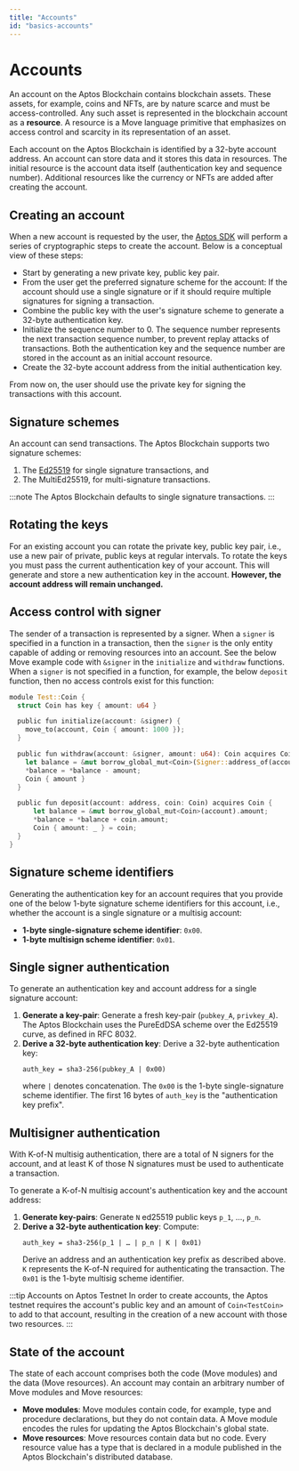 ```yaml
---
title: "Accounts"
id: "basics-accounts"
---
```


# Accounts

An account on the Aptos Blockchain contains blockchain assets. These assets, for example, coins and NFTs, are by nature scarce and must be access-controlled. Any such asset is represented in the blockchain account as a **resource**. A resource is a Move language primitive that emphasizes on access control and scarcity in its representation of an asset.  

Each account on the Aptos Blockchain is identified by a 32-byte account address. An account can store data and it stores this data in resources. The initial resource is the account data itself (authentication key and sequence number). Additional resources like the currency or NFTs are added after creating the account. 

## Creating an account

When a new account is requested by the user, the [Aptos SDK](https://aptos-labs.github.io/ts-sdk-doc/classes/AptosAccount.html) will perform a series of cryptographic steps to create the account. Below is a conceptual view of these steps:

- Start by generating a new private key, public key pair.
- From the user get the preferred signature scheme for the account: If the account should use a single signature or if it should require multiple signatures for signing a transaction. 
- Combine the public key with the user's signature scheme to generate a 32-byte authentication key. 
- Initialize the sequence number to 0. The sequence number represents the next transaction sequence number, to prevent replay attacks of transactions. Both the authentication key and the sequence number are stored in the account as an initial account resource. 
- Create the 32-byte account address from the initial authentication key. 

From now on, the user should use the private key for signing the transactions with this account. 

## Signature schemes

An account can send transactions. The Aptos Blockchain supports two signature schemes: 

1. The [Ed25519](https://ed25519.cr.yp.to/) for single signature transactions, and 
2. The MultiEd25519, for multi-signature transactions. 

:::note
The Aptos Blockchain defaults to single signature transactions.
:::

  
## Rotating the keys

For an existing account you can rotate the private key, public key pair, i.e., use a new pair of private, public keys at regular intervals. To rotate the keys you must pass the current authentication key of your account. This will generate and store a new authentication key in the account. **However, the account address will remain unchanged.**

## Access control with signer

The sender of a transaction is represented by a signer. When a `signer` is specified in a function in a transaction, then the `signer` is the only entity capable of adding or removing resources into an account. See the below Move example code with `&signer` in the `initialize` and `withdraw` functions. When a `signer` is not specified in a function, for example, the below `deposit` function, then no access controls exist for this function:

```rust
module Test::Coin {
  struct Coin has key { amount: u64 }

  public fun initialize(account: &signer) {
    move_to(account, Coin { amount: 1000 });
  }

  public fun withdraw(account: &signer, amount: u64): Coin acquires Coin {
    let balance = &mut borrow_global_mut<Coin>(Signer::address_of(account)).amount;
    *balance = *balance - amount;
    Coin { amount }
  }

  public fun deposit(account: address, coin: Coin) acquires Coin {
      let balance = &mut borrow_global_mut<Coin>(account).amount;
      *balance = *balance + coin.amount;
      Coin { amount: _ } = coin;
  }
}
```

## Signature scheme identifiers

Generating the authentication key for an account requires that you provide one of the below 1-byte signature scheme identifiers for this account, i.e., whether the account is a single signature or a multisig account:

- **1-byte single-signature scheme identifier**: `0x00`.
- **1-byte multisign scheme identifier**: `0x01`.

## Single signer authentication

To generate an authentication key and account address for a single signature account:

1. **Generate a key-pair**: Generate a fresh key-pair (`pubkey_A`, `privkey_A`). The Aptos Blockchain uses the PureEdDSA scheme over the Ed25519 curve, as defined in RFC 8032.
2. **Derive a 32-byte authentication key**: Derive a 32-byte authentication key:
     ```
     auth_key = sha3-256(pubkey_A | 0x00)
     ```
     where `|` denotes concatenation. The `0x00` is the 1-byte single-signature scheme identifier. The first 16 bytes of `auth_key` is the "authentication key prefix".

## Multisigner authentication

With K-of-N multisig authentication, there are a total of N signers for the account, and at least K of those N signatures must be used to authenticate a transaction.

To generate a K-of-N multisig account's authentication key and the account address:

1. **Generate key-pairs**: Generate `N` ed25519 public keys `p_1`, ..., `p_n`.
2. **Derive a 32-byte authentication key**: Compute:
    ```
    auth_key = sha3-256(p_1 | … | p_n | K | 0x01)
    ```
    Derive an address and an authentication key prefix as described above. `K` represents the K-of-N required for authenticating the transaction. The `0x01` is the 1-byte multisig scheme identifier.

:::tip Accounts on Aptos Testnet
In order to create accounts, the Aptos testnet requires the account's public key and an amount of `Coin<TestCoin>` to add to that account, resulting in the creation of a new account with those two resources.
:::

## State of the account

The state of each account comprises both the code (Move modules) and the data (Move resources). An account may contain an arbitrary number of Move modules and Move resources:

- **Move modules**: Move modules contain code, for example, type and procedure declarations, but they do not contain data. A Move module encodes the rules for updating the Aptos Blockchain's global state.
- **Move resources**: Move resources contain data but no code. Every resource value has a type that is declared in a module published in the Aptos Blockchain's distributed database.

